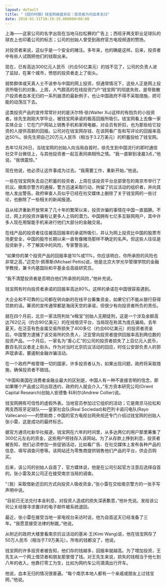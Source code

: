 ```yaml
---
layout: default
title: "《纽约时报》钱宝网崩盘背后：投资者为何血本无归"
date: 2018-01-31T10:19:19.000000+08:00
---
```


上海——这家公司的名字出现在当地马拉松赛的广告上；西班牙两支职业足球队的球衣上也印着公司的标志；公司的创始人曾受到政府官方电视频道的赞扬。

对投资者来说，这似乎是一个安全的赌注。多年来，也的确是这样。后来，投资者中有些人试图把他们的钱取出来。

现在，已有高达300亿元人民币（约合50亿美元）的钱不见了，公司的负责人进了监狱，在某个城市，愤怒的投资者走上了街头。

弱势群体或天真人士不该参与中国的网上投资，但通常情况下，这些人正是网上投资所吸引的对象。上周，人气颇高的在线投资门户“钱宝网”的彻底失败，是导致散户投资者血本无归的一系列崩溃的最新例子，也让中国政府不得不采取措施，把可能的动荡压下去。

这类投资产品的宣传常常针对的是沃尔特·徐(Walter Xu)这样的有抱负的小投资者。徐先生刚刚大学毕业，被钱宝网承诺的极高回报所吸引。钱宝网看上去像一家实体企业：它在门户网站上销售手机和家用电器，对会员有折扣，也为那些给它投资的人提供高额的回报。公司对在钱宝网存钱、在该网看广告和写评论的回报率高达50%。徐先生把自己20万元人民币（相当于3.2万美元）的积蓄投给了钱宝网。

去年12月26日，当钱宝网的创始人向当局自首时，徐先生到中国流行的即时通信社交平台微信上，与其他投资者一起互表同病相怜之情。“我一直聊到凌晨3点，”他说。“我很震惊。”

现在他说，他必须让这件事成为过去。“我需要工作，重新开始，”他说。

一些在钱宝网失去自己积蓄的投资者，上周在该投资平台总部曾在的南京市举行了抗议。据南京警方的通报，警方迅速采取行动，拘留了抗议活动的组织者，并向其他人发出警告。政府审查人员似乎已经在社交媒体上删除了关于钱宝网的一些讨论，也删除了一些相关的新闻报道。

自从经济重新开放带来了几十年的繁荣以来，投资诈骗的事情在中国一直猖獗。不过，网上的投资诈骗有让更多人上钩的潜力。中国拥有七亿多互联网用户，其中许多人现在用智能手机来进行他们大部分的金融交易。

在线产品的投资者往往被高回报率的承诺所吸引，并认为网上投资比中国的股票市场更安全，中国的股市长期以来一直有像赌场那样不确定的名声。但这些人往往是投资新手，不了解其中的风险，专家警告说。

“如果你的某个投资产品的回报率是10%或11%，你应该明白，你所承担的风险也非常之高，”迈克尔·佩蒂斯(Michael Pettis)说，他是北京大学光华管理学院的金融学教授，兼卡内基国际和平基金会高级研究员。

“我不清楚投资者是否明白他们所承担的风险，”他补充说。

钱宝网有时向投资者承诺的回报率高达80%。这样的承诺在中国很容易遇到。

大企业和不可靠的公司都在转向新的在线平台筹集资金，如果它们不能从银行获得贷款的话。筹资的宣传通常都是海阔天空的承诺，但很少有向投资者所负的责任。

就在四个月前，北京一家法院判处“e租宝”创始人无期徒刑，这是一个涉及金额高达762亿元（约合90亿美元）的在线借贷平台，当局现在称其为庞氏骗局。去年夏天，在泛亚有色金属交易所损失了400多亿（约合60亿美元）的投资者资金后，中国警方逮捕了该交易所的负责人，泛亚曾向投资者提供回报率高到两位数的投资产品。一个月后，一家名为“善心汇”的公司的投资者损失了上百亿元人民币，数百名抗议者走上街头。作为对当时北京抗议活动的回应，时任公安部负责人的郭声琨承诺，要遏制金融诈骗活动。

在一个政府严格管理一切的国家，许多投资者认为，如果出现问题，政府将采取措施，确保投资者不赔钱。

“中国和美国在消费者金融业最大的区别是，中国人有一种不直接言明的信念，即如果哪个产品或公司出现违约，政府的人就会介入，”东方资本研究公司(Orient Capital Research)创始人安德鲁∙科利尔(Andrew Collier)说。

钱宝网拥有可信性的虚假外表。当地官员参加过它组织的活动；它是南京马拉松和两支西班牙足球队——皇家社会队(Real Sociedad)和巴列卡诺闪电队(Rayo Vallecano)——的赞助商；中国的官方电视台网央视还专门介绍过钱宝网的创始人张小雷，这是成功的最终标志。

据官方通讯社新华社报道，钱宝网在六年的时间里，从多达两亿的用户那里筹集了300亿元左右的资金，这些用户把钱存入该网站。为了从存款上挣到利息，投资者被告知，他们必须参加一些促销活动，比如看广告、在社交媒体上发布各种产品的信息、填写调查问卷等。该网站还为零售商提供销售他们产品的平台，供会员购买。

后来，该公司的创始人自首了，官方媒体说，他是在公司引起官方注意后选择自首的。张小雷及其公司正在接受南京当局的调查。

“（我）采取借新还旧的方式向投资人吸收资金，”张小雷在交给南京警方的一张手写声明中说。

“目前已无法兑付本金利息，对投资人造成的损失深表歉意，”他补充说。发给该公司公关经理寻求置评的电子邮件被系统退回。

最近，张小雷在接受当地一家电视台采访时说，他为自首这天已经准备了三年。“我愿意接受法律的制裁，”他说。

从附近的政府大楼里看南京抗议活动的基米∙王(Kimi Wang)说，他在钱宝网存了50万人民币（相当于7.9万美元）。所有的钱都没了，他说。

钱宝网的许多投资者被告知，他们存的钱越多，回报率就越高。为了增加投资，王先生从一个网上借贷者和朋友那里借了钱。对王先生来说，损失的钱相当于他七到八年的收入，他靠打零工为生，比如为网约车公司滴滴出行开车。

他说，血本无归的情况很普遍。“每个南京本地人都有一个亲戚或朋友上过钱宝网，”他说。

